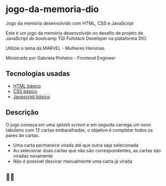 # jogo-da-memoria-dio
Jogo da memória desenvolvido com HTML, CSS e JavaScript

Este é um jogo da memória desenvolvido no desafio de projeto de JavaScript do bootcamp TQI Fullstack Developer na plataforma DIO.

Utilizei o tema da MARVEL - Mulheres Heroínas.

Ministrado por Gabriela Pinheiro - Frontend Engineer


## Tecnologias usadas

* [HTML básico](https://www.w3schools.com/html/)
* [CSS básico](https://developer.mozilla.org/pt-BR/docs/Web/CSS)
* [Javascript básico](https://developer.mozilla.org/pt-BR/docs/Web/JavaScript)

## Descrição

O jogo começa em uma _splash screen_ e em seguida carrega um novo tabuleiro com 12 cartas embaralhadas, o objetivo é completar todos os pares de cartas.
- Uma carta permanece virada até que outra seja selecionada
- Ao selecionar duas cartas que não são correspondentes, as cartas são viradas novamente
- Não é possível desvirar manualmente uma carta já virada 

## 🚀🚀


